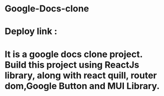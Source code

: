 # Google-Docs-clone
# Deploy link :
# It is a google docs clone project. Build this project using ReactJs library, along with react quill, router dom,Google Button and MUI Library.

